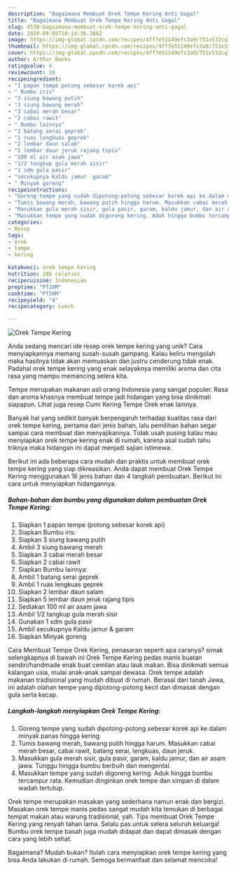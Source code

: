 ```yaml
---
description: "Bagaimana Membuat Orek Tempe Kering Anti Gagal"
title: "Bagaimana Membuat Orek Tempe Kering Anti Gagal"
slug: 4530-bagaimana-membuat-orek-tempe-kering-anti-gagal
date: 2020-09-05T10:14:36.386Z
image: https://img-global.cpcdn.com/recipes/4ff7e51149efc3a9/751x532cq70/orek-tempe-kering-foto-resep-utama.jpg
thumbnail: https://img-global.cpcdn.com/recipes/4ff7e51149efc3a9/751x532cq70/orek-tempe-kering-foto-resep-utama.jpg
cover: https://img-global.cpcdn.com/recipes/4ff7e51149efc3a9/751x532cq70/orek-tempe-kering-foto-resep-utama.jpg
author: Arthur Banks
ratingvalue: 4
reviewcount: 10
recipeingredient:
- "1 papan tempe potong sebesar korek api"
- " Bumbu iris"
- "3 siung bawang putih"
- "3 siung bawang merah"
- "3 cabai merah besar"
- "2 cabai rawit"
- " Bumbu lainnya"
- "1 batang serai geprek"
- "1 ruas lengkuas geprek"
- "2 lembar daun salam"
- "5 lembar daun jeruk rajang tipis"
- "100 ml air asam jawa"
- "1/2 tangkup gula merah sisir"
- "1 sdm gula pasir"
- "secukupnya Kaldu jamur  garam"
- " Minyak goreng"
recipeinstructions:
- "Goreng tempe yang sudah dipotong-potong sebesar korek api ke dalam minyak panas hingga kering."
- "Tumis bawang merah, bawang putih hingga harum. Masukkan cabai merah besar, cabai rawit, batang serai, lengkuas, daun jeruk."
- "Masukkan gula merah sisir, gula pasir, garam, kaldu jamur, dan air asam jawa. Tunggu hingga bumbu berbuih dan mengental."
- "Masukkan tempe yang sudah digoreng kering. Aduk hingga bumbu tercampur rata. Kemudian dinginkan orek tempe dan simpan di dalam wadah tertutup."
categories:
- Resep
tags:
- orek
- tempe
- kering

katakunci: orek tempe kering 
nutrition: 286 calories
recipecuisine: Indonesian
preptime: "PT20M"
cooktime: "PT30M"
recipeyield: "4"
recipecategory: Lunch

---
```



![Orek Tempe Kering](https://img-global.cpcdn.com/recipes/4ff7e51149efc3a9/751x532cq70/orek-tempe-kering-foto-resep-utama.jpg)

Anda sedang mencari ide resep orek tempe kering yang unik? Cara menyiapkannya memang susah-susah gampang. Kalau keliru mengolah maka hasilnya tidak akan memuaskan dan justru cenderung tidak enak. Padahal orek tempe kering yang enak selayaknya memiliki aroma dan cita rasa yang mampu memancing selera kita.

Tempe merupakan makanan asli orang Indonesia yang sangat populer. Rasa dan aroma khasnya membuat tempe jadi hidangan yang bisa dinikmati siapapun. Lihat juga resep Cumi Kering Tempe Orek enak lainnya.

Banyak hal yang sedikit banyak berpengaruh terhadap kualitas rasa dari orek tempe kering, pertama dari jenis bahan, lalu pemilihan bahan segar sampai cara membuat dan menyajikannya. Tidak usah pusing kalau mau menyiapkan orek tempe kering enak di rumah, karena asal sudah tahu triknya maka hidangan ini dapat menjadi sajian istimewa.


Berikut ini ada beberapa cara mudah dan praktis untuk membuat orek tempe kering yang siap dikreasikan. Anda dapat membuat Orek Tempe Kering menggunakan 16 jenis bahan dan 4 langkah pembuatan. Berikut ini cara untuk menyiapkan hidangannya.

<!--inarticleads1-->

##### Bahan-bahan dan bumbu yang digunakan dalam pembuatan Orek Tempe Kering:

1. Siapkan 1 papan tempe (potong sebesar korek api)
1. Siapkan  Bumbu iris:
1. Siapkan 3 siung bawang putih
1. Ambil 3 siung bawang merah
1. Siapkan 3 cabai merah besar
1. Siapkan 2 cabai rawit
1. Siapkan  Bumbu lainnya:
1. Ambil 1 batang serai geprek
1. Ambil 1 ruas lengkuas geprek
1. Siapkan 2 lembar daun salam
1. Siapkan 5 lembar daun jeruk rajang tipis
1. Sediakan 100 ml air asam jawa
1. Ambil 1/2 tangkup gula merah sisir
1. Gunakan 1 sdm gula pasir
1. Ambil secukupnya Kaldu jamur &amp; garam
1. Siapkan  Minyak goreng


Cara Membuat Tempe Orek Kering, penasaran seperti apa caranya? simak selengkapnya di bawah ini  Orek Tempe Kering pedas manis buatan sendiri/handmade enak buat cemilan atau lauk makan. Bisa dinikmati semua kalangan usia, mulai anak-anak sampai dewasa. Orek tempe adalah makanan tradisional yang mudah dibuat di rumah. Berasal dari tanah Jawa, ini adalah olahan tempe yang dipotong-potong kecil dan dimasak dengan gula serta kecap. 

<!--inarticleads2-->

##### Langkah-langkah menyiapkan Orek Tempe Kering:

1. Goreng tempe yang sudah dipotong-potong sebesar korek api ke dalam minyak panas hingga kering.
1. Tumis bawang merah, bawang putih hingga harum. Masukkan cabai merah besar, cabai rawit, batang serai, lengkuas, daun jeruk.
1. Masukkan gula merah sisir, gula pasir, garam, kaldu jamur, dan air asam jawa. Tunggu hingga bumbu berbuih dan mengental.
1. Masukkan tempe yang sudah digoreng kering. Aduk hingga bumbu tercampur rata. Kemudian dinginkan orek tempe dan simpan di dalam wadah tertutup.


Orek tempe merupakan masakan yang sederhana namun enak dan bergizi. Masakan orek tempe manis pedas sangat mudah kita temukan di berbagai tempat makan atau warung tradisional, yah. Tips membuat Orek Tempe Kering yang renyah tahan lama. Selalu pas untuk selera seluruh keluarga! Bumbu orek tempe basah juga mudah didapat dan dapat dimasak dengan cara yang lebih sehat. 

Bagaimana? Mudah bukan? Itulah cara menyiapkan orek tempe kering yang bisa Anda lakukan di rumah. Semoga bermanfaat dan selamat mencoba!
